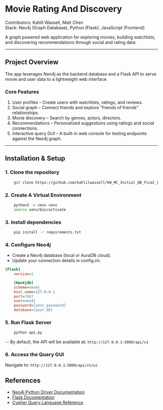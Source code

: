 # Movie Rating And Discovery

Contributors: Kahlil Wassell, Matt Chen  
Stack: Neo4j (Graph Database), Python (Flask), JavaScript (Frontend)  

A graph powered web application for exploring movies, building watchlists, and discovering recommendations through social and rating data.  

---

## Project Overview

The app leverages Neo4j as the backend database and a Flask API to serve movie and user data to a lightweight web interface.  

### Core Features
1. User profiles – Create users with watchlists, ratings, and reviews.  
2. Social graph – Connect friends and explore "friends of friends" relationships.  
3. Movie discovery – Search by genres, actors, directors.  
4. Recommendations – Personalized suggestions using ratings and social connections.  
5. Interactive query GUI – A built-in web console for testing endpoints against the Neo4j graph.  

---

## Installation & Setup

### 1. Clone the repository
```bash
    git clone https://github.com/kahlilwassell/KW_MC_Initial_DB_Final_Project_Repo.git
```

### 2. Create A Virtual Environment
```bash
    python3 -m venv venv
    source venv/bin/activate
```

### 3. Install dependencies
```bash
    pip install -r requirements.txt
```

### 4. Configure Neo4j
- Create a Neo4j database (local or AuraDB cloud).
- Update your connection details in config.ini:
```ini
[Flask]
    version=1

    [Neo4jdb]
    scheme=neo4j
    host_name=127.0.0.1
    port=7687
    user=neo4j
    password=[your_password]
    database=[your_db]
```

### 5. Run Flask Server
```bash
    python api.py
```
--
By default, the API will be available at: `http://127.0.0.1:5000/api/v1`

### 6. Access the Query GUI
Navigate to: `http://127.0.0.1:5000/api/v1/ui`

## References
- [Neo4j Python Driver Documentation](https://neo4j.com/docs/python-manual/current/)  
- [Flask Documentation](https://flask.palletsprojects.com/)  
- [Cypher Query Language Reference](https://neo4j.com/developer/cypher/)  